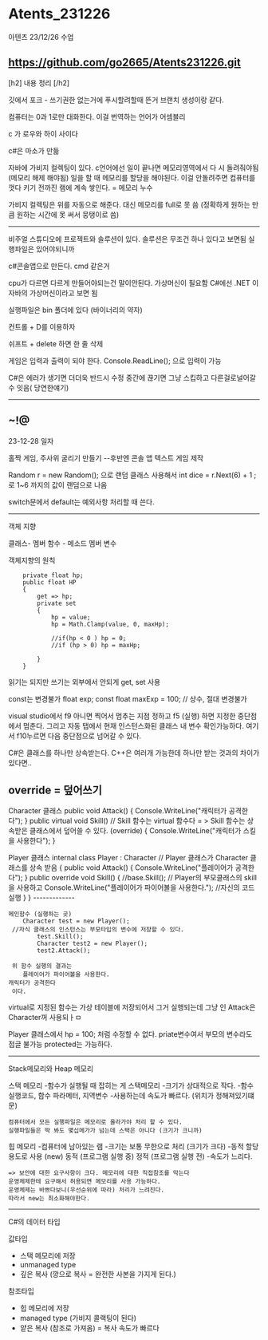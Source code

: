# Atents_231226
아텐츠 23/12/26 수업

https://github.com/go2665/Atents231226.git
------------------------------------
[h2] 내용 정리 [/h2]

깃에서 포크 - 쓰기권한 없는거에 푸시할려할때 뜬거
	브랜치 생성이랑 같다.

컴퓨터는 0과 1로만 대화한다.
	이걸 번역하는 언어가 어셈블리

c 가 로우와 하이 사이다

c#은 마소가 만듦

  자바에 가비지 컬렉팅이 있다. 
  c언어에선 일이 끝나면 메모리영역에서 다 시 돌려줘야됨 (메모리 해제 해야됨)
  일을 할 때 메모리를 할당을 해야된다.
  이걸 안돌려주면 컴퓨터를 껏다 키기 전까진 램에 계속 쌓인다. =  메모리 누수

  가비지 컬렉팅은 위를 자동으로 해준다. 대신 메모리를 full로 못 씀 (정확하게 원하는 만큼 원하는 시간에 못 써서 뭉탱이로 씀)

  
--------------------

비주얼 스튜디오에 프로젝트와 솔루션이 있다.
	솔루션은 무조건 하나 있다고 보면됨
 	실행파일은 있어야되니까

  
  c#콘솔앱으로 만든다.
  cmd 같은거

cpu가 다르면 다르게 만들어야되는건 말이안된다. 가상머신이 필요함
C#에선 .NET 이 자바의 가상머신이라고 보면 됨

실행파일은 bin 폴더에 있다 (바이너리의 약자)

컨트롤 + D를 이용하자

쉬프트 + delete 하면 한 줄 삭제

게임은 입력과 출력이 되야 한다.
Console.ReadLine(); 으로 입력이 가능



C#은 에러가 생기면 더더욱 반드시 수정
중간에 끊기면 그냥 스킵하고 다른걸로널어갈수 잇음( 당연한얘기)



----------------------------
~!@
----------------------------------
23-12-28 일자

홀짝 게임, 주사위 굴리기 만들기 --후반엔 콘솔 앱 텍스트 게임 제작

Random r = new Random(); 으로 랜덤 클래스 사용해서
int dice = r.Next(6) + 1 ; 로 1~6 까지의 값이 랜덤으로 나옴

switch문에서 default는 예외사항 처리할 때 쓴다.

---------------------
객체 지향 

클래스-
멤버 함수 - 메소드
멤버 변수 

객체지향의 원칙

        private float hp;
        public float HP
        {
            get => hp;
            private set
            {
                hp = value; 
                hp = Math.Clamp(value, 0, maxHp);

                //if(hp < 0 ) hp = 0;
                //if (hp > 0) hp = maxHp;

            }
        }
읽기는 되지만 쓰기는 외부에서 안되게 get, set 사용

const는 변경불가
        float exp;
        const float maxExp = 100; // 상수, 절대 변경불가

visual studio에서 f9 아니면 찍어서 멈추는 지점 정하고
f5 (실행) 하면 지정한 중단점에서 멈춘다. 그리고 자동 탭에서 현재 인스턴스화된 클래스 내 변수 확인가능하다.
여기서 f10누르면 다음 중단점으로 넘어갈 수 있다.

C#은 클래스를 하나만 상속받는다.
 C++은 여러개 가능한데 하나만 받는 것과의 차이가 있다면..


override = 덮어쓰기
--------------
Character 클래스
        public void Attack()
        {
            Console.WriteLine("캐릭터가 공격한다");
        }
        public virtual void Skill()
	// Skill 함수는 virtual 함수다 = > Skill 함수는 상속받은 클래스에서 덮어쓸 수 있다. (override)
        {
            Console.WriteLine("캐릭터가 스킬을 사용한다");
        }

Player 클래스
    internal class Player : Character // Player 클래스가 Character 클래스를 상속 받음
    {
        public void Attack()
        {
            Console.WriteLine("플레이어가 공격한다");
        }
        public override void Skill()
        {
            //base.Skill(); // Player의 부모클래스의 skill을 사용하고
            Console.WriteLine("플레이어가 파이어볼을 사용한다."); //자신의 코드 실행
        }
    }
    -------------

    메인함수 (실행하는 곳) 
	    Character test = new Player(); 
     //자식 클래스의 인스턴스는 부모타입의 변수에 저장할 수 있다.
            test.Skill();
            Character test2 = new Player(); 
            test2.Attack();

     위 함수 실행의 결과는 
     	플레이어가 파이어볼을 사용한다.
	캐릭터가 공격한다
     이다.

virtual로 지정된 함수는 가상 테이블에 저장되어서 그거 실행되는데
그냥 인 Attack은 Character꺼 사용되ㅏㅁ

Player 클래스에서 
hp = 100; 처럼 수정할 수 없다.
priate변수여서 부모의 변수라도 접글 불가능
protected는 가능하다.

------------------------------
Stack메모리와  Heap 메모리

스택 메모리
-함수가 실행될 때 잡히는 게 스택메모리
-크기가 상대적으로 작다.
-함수 실행코드, 함수 파라메터, 지역변수 
-사용하는데 속도가 빠르다. (위치가 정해져있기떄문)

	컴퓨터에서 모든 실행파일은 메모리로 올라가야 처리 할 수 있다.
	실행파일들은 딱 봐도 몇십메가가 넘는데 스택은 아니다 (크기가 크니까)

힙 메모리
-컴퓨터에 남아있는 램
-크기는 보통 무한으로 처리 (크기가 크다)
-동적 할당 용도로 사용 (new)
		동적 (프로그램 실행 중)
  		정적 (프로그램 실행 전)
-속도가 느리다. 

	=> 보안에 대한 요구사항이 크다. 메모리에 대한 직접참조를 막는다
 	운영체제한테 요구해서 허용되면 메모리를 사용 가능하다.
  	운영체제는 바쁘다보니(우선순위에 따라) 처리가 느려진다. 
   	따라서 new는 최소화해야한다.

    
-------------------------
C#의 데이터 타입

값타입
- 스택 메모리에 저장
- unmanaged type
- 깊은 복사 (깡으로 복사 = 완전한 사본을 가지게 된다.)

참조타입
- 힙 메모리에 저장
- managed type (가비지 콜랙팅이 된다)
- 얕은 복사 (참조로 가져옴) = 복사 속도가 빠르다









